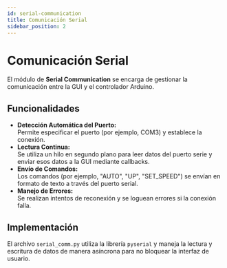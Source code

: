 ```yaml
---
id: serial-communication
title: Comunicación Serial
sidebar_position: 2
---
```


# Comunicación Serial

El módulo de **Serial Communication** se encarga de gestionar la comunicación entre la GUI y el controlador Arduino.

## Funcionalidades

- **Detección Automática del Puerto:**  
  Permite especificar el puerto (por ejemplo, COM3) y establece la conexión.
- **Lectura Continua:**  
  Se utiliza un hilo en segundo plano para leer datos del puerto serie y enviar esos datos a la GUI mediante callbacks.
- **Envío de Comandos:**  
  Los comandos (por ejemplo, "AUTO", "UP", "SET_SPEED") se envían en formato de texto a través del puerto serial.
- **Manejo de Errores:**  
  Se realizan intentos de reconexión y se loguean errores si la conexión falla.

## Implementación

El archivo `serial_comm.py` utiliza la librería `pyserial` y maneja la lectura y escritura de datos de manera asíncrona para no bloquear la interfaz de usuario.
